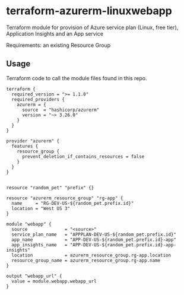 # terraform-azurerm-linuxwebapp
Terraform module for provision of Azure service plan (Linux, free tier), Application Insights and an App service

Requirements: an existing Resource Group

## Usage

Terraform code to call the module files found in this repo.

```
terraform {
  required_version = ">= 1.1.0"
  required_providers {
    azurerm = {
      source  = "hashicorp/azurerm"
      version = "~> 3.26.0"
    }
  }
}

provider "azurerm" {
  features {
    resource_group {
      prevent_deletion_if_contains_resources = false
    }
  }
}


resource "random_pet" "prefix" {}

resource "azurerm_resource_group" "rg-app" {
  name     = "RG-DEV-US-${random_pet.prefix.id}"
  location = "West US 3"
}

module "webapp" {
  source              = "<source>"
  service_plan_name   = "APPPLAN-DEV-US-${random_pet.prefix.id}"
  app_name            = "APP-DEV-US-${random_pet.prefix.id}-app"
  app_insights_name   = "APP-DEV-US-${random_pet.prefix.id}-app-insights"
  location            = azurerm_resource_group.rg-app.location
  resource_group_name = azurerm_resource_group.rg-app.name
}

output "webapp_url" {
  value = module.webapp.webapp_url
}
```
